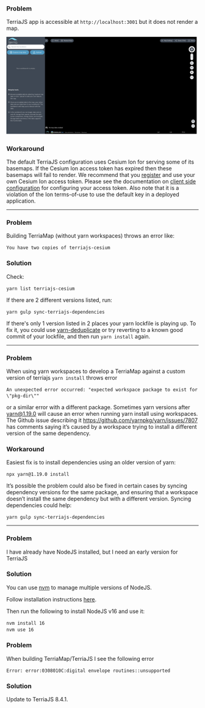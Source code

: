 ### Problem

TerriaJS app is accessible at `http://localhost:3001` but it does not render a map.

![Map not rendered](./img/no-map.png)

### Workaround

The default TerriaJS configuration uses Cesium Ion for serving some of its basemaps. If the Cesium Ion access token has expired then these basemaps will fail to render. We recommend that you [register](https://cesium.com/ion/signup/) and use your own Cesium Ion access token. Please see the documentation on [client side configuration](../customizing/client-side-config.md#parameters) for configuring your access token. Also note that it is a violation of the Ion terms-of-use to use the default key in a deployed application.

---

### Problem

Building TerriaMap (without yarn workspaces) throws an error like:

```
You have two copies of terriajs-cesium
```

### Solution

Check:

```
yarn list terriajs-cesium
```

If there are 2 different versions listed, run:

```
yarn gulp sync-terriajs-dependencies
```

If there's only 1 version listed in 2 places your yarn lockfile is playing up. To fix it, you could use [yarn-deduplicate](https://www.npmjs.com/package/yarn-deduplicate) or try reverting to a known good commit of your lockfile, and then run `yarn install` again.

---

### Problem

When using yarn workspaces to develop a TerriaMap against a custom version of terriajs `yarn install` throws error

```
An unexpected error occurred: "expected workspace package to exist for \"pkg-dir\""
```

or a similar error with a different package.
Sometimes yarn versions after yarn@1.19.0 will cause an error when running yarn install using workspaces. The Github issue describing it https://github.com/yarnpkg/yarn/issues/7807 has comments saying it’s caused by a workspace trying to install a different version of the same dependency.

### Workaround

Easiest fix is to install dependencies using an older version of yarn:

```
npx yarn@1.19.0 install
```

It’s possible the problem could also be fixed in certain cases by syncing dependency versions for the same package, and ensuring that a workspace doesn’t install the same dependency but with a different version. Syncing dependencies could help:

```
yarn gulp sync-terriajs-dependencies
```

---

### Problem

I have already have NodeJS installed, but I need an early version for TerriaJS

### Solution

You can use [nvm](https://github.com/nvm-sh/nvm#installing-and-updating) to manage multiple versions of NodeJS.

Follow installation instructions [here](https://github.com/nvm-sh/nvm#installing-and-updating).

Then run the following to install NodeJS v16 and use it:

```bash
nvm install 16
nvm use 16
```

### Problem

When building TerriaMap/TerriaJS I see the following error

```
Error: error:0308010C:digital envelope routines::unsupported
```

### Solution

Update to TerriaJS 8.4.1.
